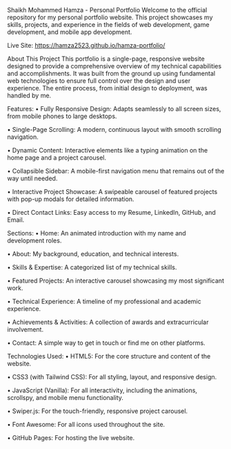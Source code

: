 Shaikh Mohammed Hamza - Personal Portfolio
Welcome to the official repository for my personal portfolio website. This project showcases my skills, projects, and experience in the fields of web development, game development, and mobile app development.

Live Site: https://hamza2523.github.io/hamza-portfolio/

About This Project
This portfolio is a single-page, responsive website designed to provide a comprehensive overview of my technical capabilities and accomplishments. It was built from the ground up using fundamental web technologies to ensure full control over the design and user experience. The entire process, from initial design to deployment, was handled by me.

Features:
• Fully Responsive Design: Adapts seamlessly to all screen sizes, from mobile phones to large desktops.

• Single-Page Scrolling: A modern, continuous layout with smooth scrolling navigation.

• Dynamic Content: Interactive elements like a typing animation on the home page and a project carousel.

• Collapsible Sidebar: A mobile-first navigation menu that remains out of the way until needed.

• Interactive Project Showcase: A swipeable carousel of featured projects with pop-up modals for detailed information.

• Direct Contact Links: Easy access to my Resume, LinkedIn, GitHub, and Email.

Sections:
• Home: An animated introduction with my name and development roles.

• About: My background, education, and technical interests.

• Skills & Expertise: A categorized list of my technical skills.

• Featured Projects: An interactive carousel showcasing my most significant work.

• Technical Experience: A timeline of my professional and academic experience.

• Achievements & Activities: A collection of awards and extracurricular involvement.

• Contact: A simple way to get in touch or find me on other platforms.

Technologies Used:
• HTML5: For the core structure and content of the website.

• CSS3 (with Tailwind CSS): For all styling, layout, and responsive design.

• JavaScript (Vanilla): For all interactivity, including the animations, scrollspy, and mobile menu functionality.

• Swiper.js: For the touch-friendly, responsive project carousel.

• Font Awesome: For all icons used throughout the site.

• GitHub Pages: For hosting the live website.
